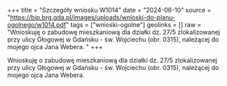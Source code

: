 +++
title = "Szczegóły wniosku W1014"
date = "2024-06-10"
source = "https://bip.brg.gda.pl/images/uploads/wnioski-do-planu-ogolnego/w1014.pdf"
tags = ["wnioski-ogolne"]
geolinks = []
raw = "Wnioskuję o zabudowę mieszkaniową dla działki dz. 27/5 zlokalizowanej przy ulicy Głogowej w Gdańsku - św. Wojciechu (obr. 0315), należącej do mojego ojca Jana Webera. "
+++

Wnioskuję o zabudowę mieszkaniową dla działki dz. 27/5 zlokalizowanej przy ulicy
Głogowej w Gdańsku - św. Wojciechu (obr. 0315), należącej do mojego ojca Jana Webera.




